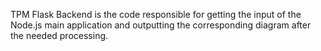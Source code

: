 TPM Flask Backend is the code responsible for getting the input of the Node.js main application and outputting the corresponding diagram after the needed processing.